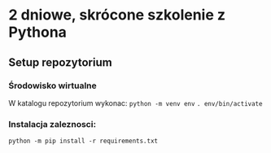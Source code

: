 # 2 dniowe, skrócone szkolenie z Pythona

## Setup repozytorium

### Środowisko wirtualne
W katalogu repozytorium wykonac:
`python -m venv env`
`. env/bin/activate`

### Instalacja zaleznosci:
`python -m pip install -r requirements.txt`